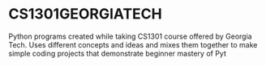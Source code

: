 # CS1301GEORGIATECH
Python programs created while taking CS1301 course offered by Georgia Tech. 
Uses different concepts and ideas and mixes them together to make simple coding projects that demonstrate beginner mastery of Pyt
